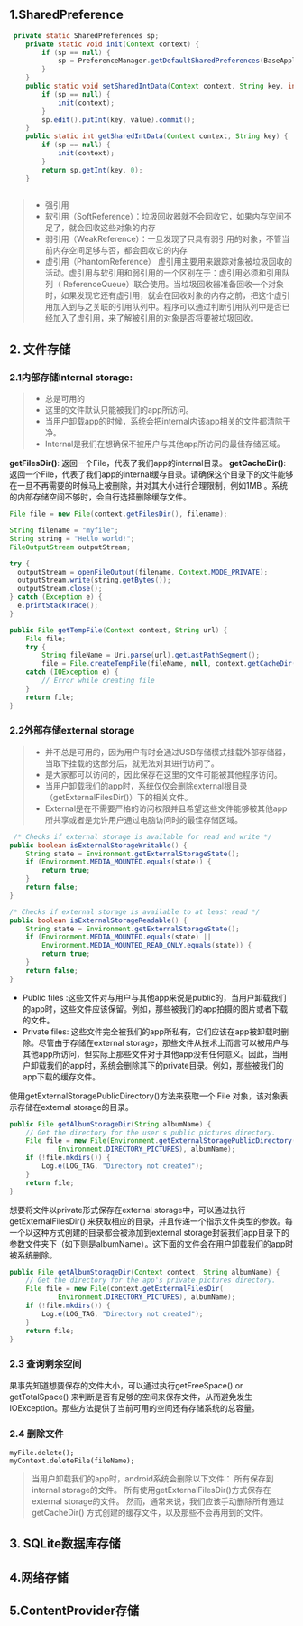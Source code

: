 ## 1.SharedPreference
```java
 private static SharedPreferences sp;
    private static void init(Context context) {
        if (sp == null) {
            sp = PreferenceManager.getDefaultSharedPreferences(BaseApplication.getAppContext());
        }
    }
    public static void setSharedIntData(Context context, String key, int value) {
        if (sp == null) {
            init(context);
        }
        sp.edit().putInt(key, value).commit();
    }
    public static int getSharedIntData(Context context, String key) {
        if (sp == null) {
            init(context);
        }
        return sp.getInt(key, 0);
    }
 
```
>- 强引用
>- 软引用（SoftReference）：垃圾回收器就不会回收它，如果内存空间不足了，就会回收这些对象的内存
>- 弱引用（WeakReference）：一旦发现了只具有弱引用的对象，不管当前内存空间足够与否，都会回收它的内存
>- 虚引用（PhantomReference） 虚引用主要用来跟踪对象被垃圾回收的活动。虚引用与软引用和弱引用的一个区别在于：虚引用必须和引用队列（ ReferenceQueue）联合使用。当垃圾回收器准备回收一个对象时，如果发现它还有虚引用，就会在回收对象的内存之前，把这个虚引用加入到与之关联的引用队列中。程序可以通过判断引用队列中是否已经加入了虚引用，来了解被引用的对象是否将要被垃圾回收。

## 2. 文件存储

### 2.1内部存储Internal storage:
>- 总是可用的
>- 这里的文件默认只能被我们的app所访问。
>- 当用户卸载app的时候，系统会把internal内该app相关的文件都清除干净。
>- Internal是我们在想确保不被用户与其他app所访问的最佳存储区域。

**getFilesDir()**: 返回一个File，代表了我们app的internal目录。
**getCacheDir()**: 返回一个File，代表了我们app的internal缓存目录。请确保这个目录下的文件能够在一旦不再需要的时候马上被删除，并对其大小进行合理限制，例如1MB 。系统的内部存储空间不够时，会自行选择删除缓存文件。


```java
File file = new File(context.getFilesDir(), filename);
```
```java
String filename = "myfile";
String string = "Hello world!";
FileOutputStream outputStream;

try {
  outputStream = openFileOutput(filename, Context.MODE_PRIVATE);
  outputStream.write(string.getBytes());
  outputStream.close();
} catch (Exception e) {
  e.printStackTrace();
}
```
```java
public File getTempFile(Context context, String url) {
    File file;
    try {
        String fileName = Uri.parse(url).getLastPathSegment();
        file = File.createTempFile(fileName, null, context.getCacheDir());
    catch (IOException e) {
        // Error while creating file
    }
    return file;
}
```
### 2.2外部存储external storage
>- 并不总是可用的，因为用户有时会通过USB存储模式挂载外部存储器，当取下挂载的这部分后，就无法对其进行访问了。
>- 是大家都可以访问的，因此保存在这里的文件可能被其他程序访问。
>- 当用户卸载我们的app时，系统仅仅会删除external根目录（getExternalFilesDir()）下的相关文件。
>- External是在不需要严格的访问权限并且希望这些文件能够被其他app所共享或者是允许用户通过电脑访问时的最佳存储区域。


```java
 /* Checks if external storage is available for read and write */
public boolean isExternalStorageWritable() {
    String state = Environment.getExternalStorageState();
    if (Environment.MEDIA_MOUNTED.equals(state)) {
        return true;
    }
    return false;
}

/* Checks if external storage is available to at least read */
public boolean isExternalStorageReadable() {
    String state = Environment.getExternalStorageState();
    if (Environment.MEDIA_MOUNTED.equals(state) ||
        Environment.MEDIA_MOUNTED_READ_ONLY.equals(state)) {
        return true;
    }
    return false;
}
```


- Public files :这些文件对与用户与其他app来说是public的，当用户卸载我们的app时，这些文件应该保留。例如，那些被我们的app拍摄的图片或者下载的文件。
- Private files: 这些文件完全被我们的app所私有，它们应该在app被卸载时删除。尽管由于存储在external storage，那些文件从技术上而言可以被用户与其他app所访问，但实际上那些文件对于其他app没有任何意义。因此，当用户卸载我们的app时，系统会删除其下的private目录。例如，那些被我们的app下载的缓存文件。

使用getExternalStoragePublicDirectory()方法来获取一个 File 对象，该对象表示存储在external storage的目录。


```java
public File getAlbumStorageDir(String albumName) {
    // Get the directory for the user's public pictures directory.
    File file = new File(Environment.getExternalStoragePublicDirectory(
            Environment.DIRECTORY_PICTURES), albumName);
    if (!file.mkdirs()) {
        Log.e(LOG_TAG, "Directory not created");
    }
    return file;
}
```
想要将文件以private形式保存在external storage中，可以通过执行getExternalFilesDir() 来获取相应的目录，并且传递一个指示文件类型的参数。每一个以这种方式创建的目录都会被添加到external storage封装我们app目录下的参数文件夹下（如下则是albumName）。这下面的文件会在用户卸载我们的app时被系统删除。
```java
public File getAlbumStorageDir(Context context, String albumName) {
    // Get the directory for the app's private pictures directory.
    File file = new File(context.getExternalFilesDir(
            Environment.DIRECTORY_PICTURES), albumName);
    if (!file.mkdirs()) {
        Log.e(LOG_TAG, "Directory not created");
    }
    return file;
}
```
### 2.3 查询剩余空间
果事先知道想要保存的文件大小，可以通过执行getFreeSpace() or getTotalSpace() 来判断是否有足够的空间来保存文件，从而避免发生IOException。那些方法提供了当前可用的空间还有存储系统的总容量。
### 2.4 删除文件
```
myFile.delete();
myContext.deleteFile(fileName);
```
>当用户卸载我们的app时，android系统会删除以下文件：
所有保存到internal storage的文件。
所有使用getExternalFilesDir()方式保存在external storage的文件。
然而，通常来说，我们应该手动删除所有通过 getCacheDir() 方式创建的缓存文件，以及那些不会再用到的文件。

## 3. SQLite数据库存储
## 4.网络存储
## 5.ContentProvider存储
